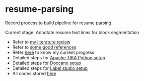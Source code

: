 # resume-parsing
Record process to build pipeline for resume parsing.

Current stage: Annotate resume text lines for block segmentation

   - Refer to [my literature review](literature-review.md) <br>
   - Refer to [some good references](good-reference.md) <br>
   - Refer [here](Weekly-progress.md) to know my current progress <br>
   - Detailed steps for [Apache TIKA Python setup](setup-guidelines/tika-python-setup.md)
   - Detailed steps for [Doccano setup](setup-guidelines/doccano-setup.md)
   - Detailed steps for [Label studio setup](setup-guidelines/labelstudio-setup.md)
   - All codes stored [here](https://github.com/teohsinyee/resume-parsing/tree/main/codes)

